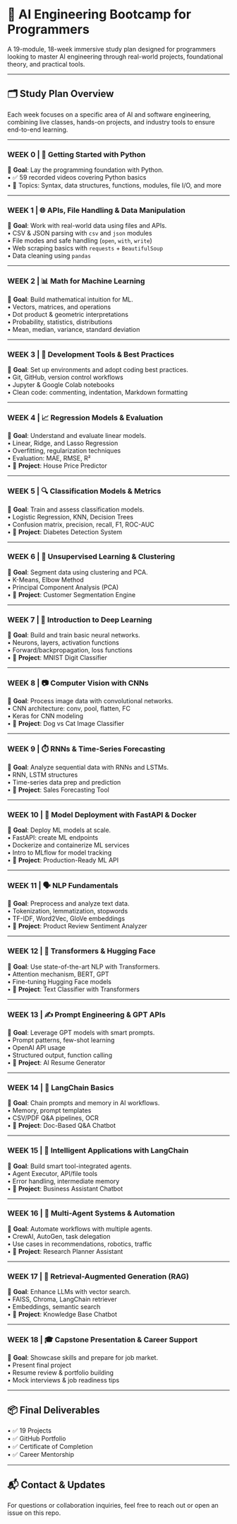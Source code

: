 # 🧠 AI Engineering Bootcamp for Programmers

A 19-module, 18-week immersive study plan designed for programmers looking to master AI engineering through real-world projects, foundational theory, and practical tools.

---

## 🗂️ Study Plan Overview

Each week focuses on a specific area of AI and software engineering, combining live classes, hands-on projects, and industry tools to ensure end-to-end learning.

---

### WEEK 0 | 🐍 Getting Started with Python
🎯 **Goal**: Lay the programming foundation with Python.  
• ✅ 59 recorded videos covering Python basics  
• 🧠 Topics: Syntax, data structures, functions, modules, file I/O, and more

---

### WEEK 1 | 🌐 APIs, File Handling & Data Manipulation
🎯 **Goal**: Work with real-world data using files and APIs.  
• CSV & JSON parsing with `csv` and `json` modules  
• File modes and safe handling (`open`, `with`, `write`)  
• Web scraping basics with `requests` + `BeautifulSoup`  
• Data cleaning using `pandas`

---

### WEEK 2 | 📊 Math for Machine Learning
🎯 **Goal**: Build mathematical intuition for ML.  
• Vectors, matrices, and operations  
• Dot product & geometric interpretations  
• Probability, statistics, distributions  
• Mean, median, variance, standard deviation

---

### WEEK 3 | 🔧 Development Tools & Best Practices
🎯 **Goal**: Set up environments and adopt coding best practices.  
• Git, GitHub, version control workflows  
• Jupyter & Google Colab notebooks  
• Clean code: commenting, indentation, Markdown formatting

---

### WEEK 4 | 📈 Regression Models & Evaluation
🎯 **Goal**: Understand and evaluate linear models.  
• Linear, Ridge, and Lasso Regression  
• Overfitting, regularization techniques  
• Evaluation: MAE, RMSE, R²  
• 📁 **Project**: House Price Predictor

---

### WEEK 5 | 🔍 Classification Models & Metrics
🎯 **Goal**: Train and assess classification models.  
• Logistic Regression, KNN, Decision Trees  
• Confusion matrix, precision, recall, F1, ROC-AUC  
• 📁 **Project**: Diabetes Detection System

---

### WEEK 6 | 🧩 Unsupervised Learning & Clustering
🎯 **Goal**: Segment data using clustering and PCA.  
• K-Means, Elbow Method  
• Principal Component Analysis (PCA)  
• 📁 **Project**: Customer Segmentation Engine

---

### WEEK 7 | 🧠 Introduction to Deep Learning
🎯 **Goal**: Build and train basic neural networks.  
• Neurons, layers, activation functions  
• Forward/backpropagation, loss functions  
• 📁 **Project**: MNIST Digit Classifier

---

### WEEK 8 | 📷 Computer Vision with CNNs
🎯 **Goal**: Process image data with convolutional networks.  
• CNN architecture: conv, pool, flatten, FC  
• Keras for CNN modeling  
• 📁 **Project**: Dog vs Cat Image Classifier

---

### WEEK 9 | ⏱️ RNNs & Time-Series Forecasting
🎯 **Goal**: Analyze sequential data with RNNs and LSTMs.  
• RNN, LSTM structures  
• Time-series data prep and prediction  
• 📁 **Project**: Sales Forecasting Tool

---

### WEEK 10 | 🚀 Model Deployment with FastAPI & Docker
🎯 **Goal**: Deploy ML models at scale.  
• FastAPI: create ML endpoints  
• Dockerize and containerize ML services  
• Intro to MLflow for model tracking  
• 📁 **Project**: Production-Ready ML API

---

### WEEK 11 | 🗣️ NLP Fundamentals
🎯 **Goal**: Preprocess and analyze text data.  
• Tokenization, lemmatization, stopwords  
• TF-IDF, Word2Vec, GloVe embeddings  
• 📁 **Project**: Product Review Sentiment Analyzer

---

### WEEK 12 | 🤖 Transformers & Hugging Face
🎯 **Goal**: Use state-of-the-art NLP with Transformers.  
• Attention mechanism, BERT, GPT  
• Fine-tuning Hugging Face models  
• 📁 **Project**: Text Classifier with Transformers

---

### WEEK 13 | ✍️ Prompt Engineering & GPT APIs
🎯 **Goal**: Leverage GPT models with smart prompts.  
• Prompt patterns, few-shot learning  
• OpenAI API usage  
• Structured output, function calling  
• 📁 **Project**: AI Resume Generator

---

### WEEK 14 | 🔗 LangChain Basics
🎯 **Goal**: Chain prompts and memory in AI workflows.  
• Memory, prompt templates  
• CSV/PDF Q&A pipelines, OCR  
• 📁 **Project**: Doc-Based Q&A Chatbot

---

### WEEK 15 | 🧠 Intelligent Applications with LangChain
🎯 **Goal**: Build smart tool-integrated agents.  
• Agent Executor, API/file tools  
• Error handling, intermediate memory  
• 📁 **Project**: Business Assistant Chatbot

---

### WEEK 16 | 🤝 Multi-Agent Systems & Automation
🎯 **Goal**: Automate workflows with multiple agents.  
• CrewAI, AutoGen, task delegation  
• Use cases in recommendations, robotics, traffic  
• 📁 **Project**: Research Planner Assistant

---

### WEEK 17 | 🧠 Retrieval-Augmented Generation (RAG)
🎯 **Goal**: Enhance LLMs with vector search.  
• FAISS, Chroma, LangChain retriever  
• Embeddings, semantic search  
• 📁 **Project**: Knowledge Base Chatbot

---

### WEEK 18 | 🎓 Capstone Presentation & Career Support
🎯 **Goal**: Showcase skills and prepare for job market.  
• Present final project  
• Resume review & portfolio building  
• Mock interviews & job readiness tips

---

## 📦 Final Deliverables

• ✅ 19 Projects  
• ✅ GitHub Portfolio  
• ✅ Certificate of Completion  
• ✅ Career Mentorship

---

## 📬 Contact & Updates

For questions or collaboration inquiries, feel free to reach out or open an issue on this repo.
